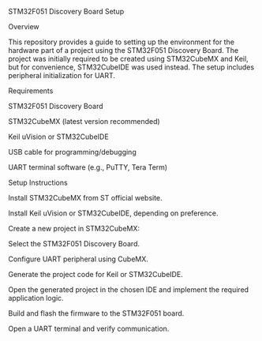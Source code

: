 STM32F051 Discovery Board Setup

Overview

This repository provides a guide to setting up the environment for the hardware part of a project using the STM32F051 Discovery Board. The project was initially required to be created using STM32CubeMX and Keil, but for convenience, STM32CubeIDE was used instead. The setup includes peripheral initialization for UART.

Requirements

STM32F051 Discovery Board

STM32CubeMX (latest version recommended)

Keil uVision or STM32CubeIDE

USB cable for programming/debugging

UART terminal software (e.g., PuTTY, Tera Term)

Setup Instructions

Install STM32CubeMX from ST official website.

Install Keil uVision or STM32CubeIDE, depending on preference.

Create a new project in STM32CubeMX:

Select the STM32F051 Discovery Board.

Configure UART peripheral using CubeMX.

Generate the project code for Keil or STM32CubeIDE.

Open the generated project in the chosen IDE and implement the required application logic.

Build and flash the firmware to the STM32F051 board.

Open a UART terminal and verify communication.
